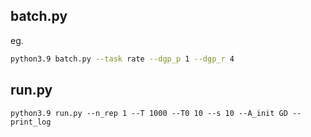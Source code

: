 ## batch.py
eg.
```bash
python3.9 batch.py --task rate --dgp_p 1 --dgp_r 4
```

## run.py

```
python3.9 run.py --n_rep 1 --T 1000 --T0 10 --s 10 --A_init GD --print_log
```